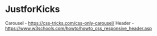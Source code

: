 # JustforKicks

Carousel - https://css-tricks.com/css-only-carousel/
Header - https://www.w3schools.com/howto/howto_css_responsive_header.asp
